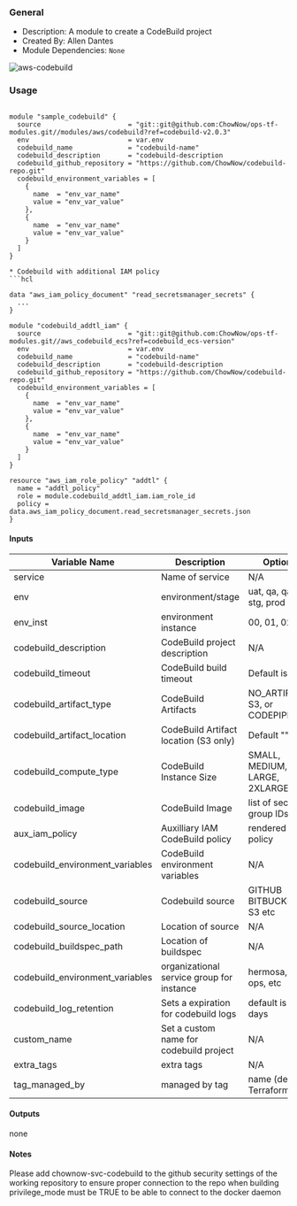 ### General

* Description: A module to create a CodeBuild project
* Created By: Allen Dantes
* Module Dependencies: `None`

![aws-codebuild](https://github.com/ChowNow/ops-tf-modules/workflows/aws-codebuild/badge.svg)

### Usage

```hcl

module "sample_codebuild" {
  source                      = "git::git@github.com:ChowNow/ops-tf-modules.git//modules/aws/codebuild?ref=codebuild-v2.0.3"
  env                         = var.env
  codebuild_name              = "codebuild-name"
  codebuild_description       = "codebuild-description
  codebuild_github_repository = "https://github.com/ChowNow/codebuild-repo.git"
  codebuild_environment_variables = [
    {
      name  = "env_var_name"
      value = "env_var_value"
    },
    {
      name  = "env_var_name"
      value = "env_var_value"
    }
  ]
}

* Codebuild with additional IAM policy
```hcl

data "aws_iam_policy_document" "read_secretsmanager_secrets" {
  ...
}

module "codebuild_addtl_iam" {
  source                      = "git::git@github.com:ChowNow/ops-tf-modules.git//aws_codebuild_ecs?ref=codebuild_ecs-version"
  env                         = var.env
  codebuild_name              = "codebuild-name"
  codebuild_description       = "codebuild-description
  codebuild_github_repository = "https://github.com/ChowNow/codebuild-repo.git"
  codebuild_environment_variables = [
    {
      name  = "env_var_name"
      value = "env_var_value"
    },
    {
      name  = "env_var_name"
      value = "env_var_value"
    }
  ]
}

resource "aws_iam_role_policy" "addtl" {
  name = "addtl_policy"
  role = module.codebuild_addtl_iam.iam_role_id
  policy = data.aws_iam_policy_document.read_secretsmanager_secrets.json
}
```

#### Inputs

| Variable Name                   | Description                                | Options                            |  Type   | Required? | Notes        |
| ------------------------------- | ------------------------------------------ | ---------------------------------- | ------- | --------- | ------------ |
| service                         | Name of service                            | N/A                                | string  | Yes       | N/A          |
| env                             | environment/stage                          | uat, qa, qa00, stg, prod           | string  | Yes       | N/A          |
| env_inst                        | environment instance                       | 00, 01, 02                         | string  | No        | N/A          |
| codebuild_description           | CodeBuild project description              | N/A                                | string  | Yes       | N/A          |
| codebuild_timeout               | CodeBuild build timeout                    | Default is 5                       | string  | No        | N/A          |
| codebuild_artifact_type         | CodeBuild Artifacts                        | NO_ARTIFACT, S3, or CODEPIPELINE   | string  | No        | N/A          |
| codebuild_artifact_location     | CodeBuild Artifact location (S3 only)      | Default ""                         | string  | No        | N/A          |
| codebuild_compute_type          | CodeBuild Instance Size                    | SMALL, MEDIUM, LARGE, 2XLARGE      | string  | No        | N/A          |
| codebuild_image                 | CodeBuild Image                            | list of security group IDs         | string  | No        | N/A          |
| aux_iam_policy                  | Auxilliary IAM CodeBuild policy            | rendered IAM policy                | string  | No        | N/A          |
| codebuild_environment_variables | CodeBuild environment variables            | N/A                                | list    | No        | N/A          |
| codebuild_source                | Codebuild source                           | GITHUB BITBUCKET S3 etc            | string  | No        | N/A          |
| codebuild_source_location       | Location of source                         | N/A                                | string  | No        | N/A          |
| codebuild_buildspec_path        | Location of buildspec                      | N/A                                | string  | No        | N/A          |
| codebuild_environment_variables | organizational service group for instance  | hermosa, flex, ops, etc            | string  | Yes       | N/A          |
| codebuild_log_retention         | Sets a expiration for codebuild logs       | default is 30 days                 | string  | no        | N/A          |
| custom_name                     | Set a custom name for codebuild project    | N/A                                | string  | no        | N/A          |
| extra_tags                      | extra tags                                 | N/A                                | string  | No        | N/A          |
| tag_managed_by                  | managed by tag                             | name (default: Terraform)          | string  | No        | N/A          |


#### Outputs

none

#### Notes

Please add chownow-svc-codebuild to the github security settings of the working repository to ensure proper connection to the repo when building
privilege_mode must be TRUE to be able to connect to the docker daemon
